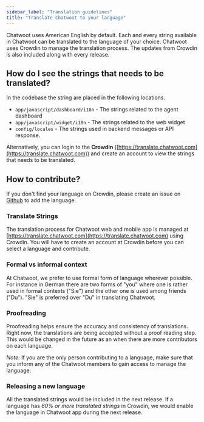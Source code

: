 ```yaml
---
sidebar_label: "Translation guidelines"
title: "Translate Chatwoot to your language"
---
```


Chatwoot uses American English by default. Each and every string available in Chatwoot can be translated to the language of your choice. Chatwoot uses Crowdin to manage the translation process. The updates from Crowdin is also included along with every release.

## How do I see the strings that needs to be translated?

In the codebase the string are placed in the following locations.

- `app/javascript/dashboard/i18n` - The strings related to the agent dashboard
- `app/javascript/widget/i18n` - The strings related to the web widget
- `config/locales` - The strings used in backend messages or API response.

Alternatively, you can login to the **Crowdin** ([https://translate.chatwoot.com](https://translate.chatwoot.com)) and create an account to view the strings that needs to be translated.

## How to contribute?

If you don't find your language on Crowdin, please create an issue on [Github](https://github.com/chatwoot/chatwoot/issues) to add the language.

### Translate Strings

The translation process for Chatwoot web and mobile app is managed at [https://translate.chatwoot.com](https://translate.chatwoot.com) using Crowdin. You will have to create an account at Crowdin before you can select a language and contribute.

### Formal vs informal context

At Chatwoot, we prefer to use formal form of language wherever possible. For instance in German there are two forms of "you" where one is rather used in formal contexts ("Sie") and the other one is used among friends ("Du"). "Sie" is preferred over "Du" in translating Chatwoot.

### Proofreading

Proofreading helps ensure the accuracy and consistency of translations. Right now, the translations are being accepted without a proof reading step. This would be changed in the future as an when there are more contributors on each language.

*Note:* If you are the only person contributing to a language, make sure that you inform any of the Chatwoot members to gain access to manage the language.

### Releasing a new language

All the translated strings would be included in the next release. If a language has *60% or more translated strings* in Crowdin, we would enable the language in Chatwoot app during the next release.
